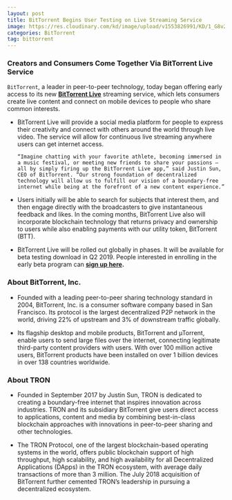 ```yaml
---
layout: post
title: BitTorrent Begins User Testing on Live Streaming Service
image: https://res.cloudinary.com/kd/image/upload/v1553826991/KD/1_G8v2hqFOzNWtltZuNhzvlg.png
categories: BitTorrent
tag: bittorrent
---
```


### Creators and Consumers Come Together Via BitTorrent Live Service

`BitTorrent`, a leader in peer-to-peer technology, today began offering early access to its new **[BitTorrent Live](https://www.bittorrent.com/live/)** streaming service, which lets consumers create live content and connect on mobile devices to people who share common interests.

* BitTorrent Live will provide a social media platform for people to express their creativity and connect with others around the world through live video. The service will allow for continuous live streaming anywhere users can get internet access.

  `“Imagine chatting with your favorite athlete, becoming immersed in a music festival, or meeting new friends to share your passions — all by simply firing up the BitTorrent Live app,” said Justin Sun, CEO of BitTorrent. “Our strong foundation of decentralized technology will allow us to fulfill our vision of a boundary-free internet while being at the forefront of a new content experience.”`

* Users initially will be able to search for subjects that interest them, and then engage directly with the broadcasters to give instantaneous feedback and likes. In the coming months, BitTorrent Live also will incorporate blockchain technology that returns privacy and ownership to users while also enabling payments with our utility token, BitTorrent (BTT).

* BitTorrent Live will be rolled out globally in phases. It will be available for beta testing download in Q2 2019. People interested in enrolling in the early beta program can **[sign up here](https://www.bittorrent.com/live/).**

### About BitTorrent, Inc.

* Founded with a leading peer-to-peer sharing technology standard in 2004, BitTorrent, Inc. is a consumer software company based in San Francisco. Its protocol is the largest decentralized P2P network in the world, driving 22% of upstream and 3% of downstream traffic globally.
 
* Its flagship desktop and mobile products, BitTorrent and µTorrent, enable users to send large files over the internet, connecting legitimate third-party content providers with users. With over 100 million active users, BitTorrent products have been installed on over 1 billion devices in over 138 countries worldwide.

### About TRON

* Founded in September 2017 by Justin Sun, TRON is dedicated to creating a boundary-free internet that inspires innovation across industries. TRON and its subsidiary BitTorrent give users direct access to applications, content and media by combining best-in-class blockchain approaches with innovations in peer-to-peer sharing and other technologies.

* The TRON Protocol, one of the largest blockchain-based operating systems in the world, offers public blockchain support of high throughput, high scalability, and high availability for all Decentralized Applications (DApps) in the TRON ecosystem, with average daily transactions of more than 3 million. The July 2018 acquisition of BitTorrent further cemented TRON’s leadership in pursuing a decentralized ecosystem.
